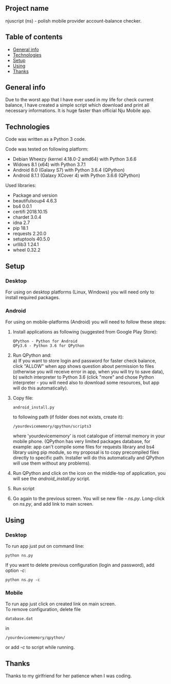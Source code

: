## Project name
njuscript (ns) - polish mobile provider account-balance checker.  

## Table of contents
* [General info](#general-info)
* [Technologies](#technologies)
* [Setup](#setup)
* [Using](#using)
* [Thanks](#thanks)

## General info
Due to the worst app that I have ever used in my life for check current balance, I have created a simple script which download and print all necessary informations. It is huge faster than official Nju Mobile app.

## Technologies
Code was written as a Python 3 code.

Code was tested on following platform:
* Debian Wheezy (kernel 4.18.0-2 amd64) with Python 3.6.6
* Widows 8.1 (x64) with Python 3.7.1
* Android 8.0 (Galaxy S7) with Python 3.6.4 (QPython)
* Android 8.1.1 (Galaxy XCover 4) with Python 3.6.6 (QPython)

Used libraries:
* Package and version   
* beautifulsoup4 4.6.3     
* bs4            0.0.1     
* certifi        2018.10.15
* chardet        3.0.4     
* idna           2.7       
* pip            18.1      
* requests       2.20.0    
* setuptools     40.5.0    
* urllib3        1.24.1    
* wheel          0.32.2   

## Setup

### Desktop
For using on desktop platforms (Linux, Windows) you will need only to install required packages.

### Android
For using on mobile-platforms (Android) you will need to follow these steps:  

1. Install applications as following (suggested from Google Play Store):
    ```
    QPython - Python for Android
    QPy3.6 - Python 3.6 for QPython
    ```
2. Run QPython and:  
a) If you want to store login and password for faster check balance, click "ALLOW" when app shows question about permission to files (otherwise you will receive error in app, when you will try to save data),  
b) switch interpreter to Python 3.6 (click "more" and chose Python interpreter - you will need also to download some resources, but app will do this automatically).  

3. Copy file:
    ```
    android_install.py
    ```
    to following path (if folder does not exists, create it):
    ```
    /yourdevicememory/qpython/scripts3
    ```
    where 'yourdevicememory' is root catalogue of internal memory in your mobile phone.
    (QPython has very limited packages database, for example: app can't compile some files for requests library and bs4 library using pip module, so my proposal is to copy precompiled files directly to specific path. Installer will do this automatically and QPython will use them without any problems).
4. Run QPython and click on the icon on the middle-top of application, you will see the *android_install.py* script.
5. Run script
6. Go again to the previous screen. You will se new file - *ns.py*. Long-click on *ns.py*, and add link to main screen.  

## Using

### Desktop
To run app just put on command line:
```
python ns.py
```
If you want to delete previous configuration (login and password), add option *-c*:
```
python ns.py -c
```
### Mobile
To run app just click on created link on main screen.  
To remove configuration, delete file
```
database.dat
```
in
``` 
/yourdevicememory/qpython/
```
or add *-c* to script while running.

## Thanks

Thanks to my girlfriend for her patience when I was coding.
